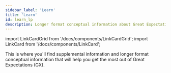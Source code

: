 ```yaml
---
sidebar_label: 'Learn'
title: 'Learn'
id: learn_lp
description: Longer format conceptual information about Great Expectations features and functionality.
---
```


import LinkCardGrid from '/docs/components/LinkCardGrid';
import LinkCard from '/docs/components/LinkCard';

<p class="DocItem__header-description">This is where you'll find supplemental information and longer format conceptual information that will help you get the most out of Great Expectations (GX).</p>

<LinkCardGrid>
  <LinkCard topIcon label="Expectation classes" description="An overview of the available Expectation classes, why they are helpful, and when they should be used" href="/docs/conceptual_guides/expectation_classes" icon="/img/overview_icon.svg" />
  <LinkCard topIcon label="MetricProviders" description="An overview of MetricProviders, why they are helpful, and when they should be used" href="/docs/conceptual_guides/metricproviders" icon="/img/overview_icon.svg" />
</LinkCardGrid>